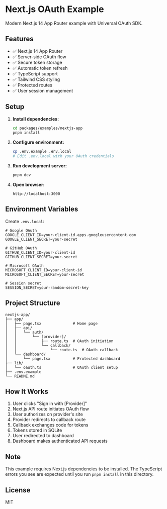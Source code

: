 # Next.js OAuth Example

Modern Next.js 14 App Router example with Universal OAuth SDK.

## Features

- ✅ Next.js 14 App Router
- ✅ Server-side OAuth flow
- ✅ Secure token storage
- ✅ Automatic token refresh
- ✅ TypeScript support
- ✅ Tailwind CSS styling
- ✅ Protected routes
- ✅ User session management

## Setup

1. **Install dependencies:**
   ```bash
   cd packages/examples/nextjs-app
   pnpm install
   ```

2. **Configure environment:**
   ```bash
   cp .env.example .env.local
   # Edit .env.local with your OAuth credentials
   ```

3. **Run development server:**
   ```bash
   pnpm dev
   ```

4. **Open browser:**
   ```
   http://localhost:3000
   ```

## Environment Variables

Create `.env.local`:

```env
# Google OAuth
GOOGLE_CLIENT_ID=your-client-id.apps.googleusercontent.com
GOOGLE_CLIENT_SECRET=your-secret

# GitHub OAuth
GITHUB_CLIENT_ID=your-client-id
GITHUB_CLIENT_SECRET=your-secret

# Microsoft OAuth
MICROSOFT_CLIENT_ID=your-client-id
MICROSOFT_CLIENT_SECRET=your-secret

# Session secret
SESSION_SECRET=your-random-secret-key
```

## Project Structure

```
nextjs-app/
├── app/
│   ├── page.tsx              # Home page
│   ├── api/
│   │   └── auth/
│   │       └── [provider]/
│   │           ├── route.ts  # OAuth initiation
│   │           └── callback/
│   │               └── route.ts  # OAuth callback
│   └── dashboard/
│       └── page.tsx          # Protected dashboard
├── lib/
│   └── oauth.ts              # OAuth client setup
├── .env.example
└── README.md
```

## How It Works

1. User clicks "Sign in with [Provider]"
2. Next.js API route initiates OAuth flow
3. User authorizes on provider's site
4. Provider redirects to callback route
5. Callback exchanges code for tokens
6. Tokens stored in SQLite
7. User redirected to dashboard
8. Dashboard makes authenticated API requests

## Note

This example requires Next.js dependencies to be installed. The TypeScript errors you see are expected until you run `pnpm install` in this directory.

## License

MIT
